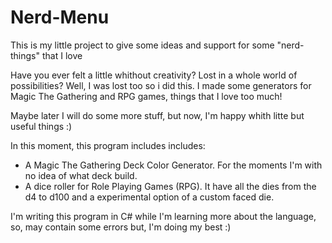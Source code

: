 # Nerd-Menu
This is my little project to give some ideas and support for some "nerd-things" that I love

Have you ever felt a little whithout creativity? Lost in a whole world of possibilities? Well, I was lost too so i did this.
I made some generators for Magic The Gathering and RPG games, things that I love too much!

Maybe later I will do some more stuff, but now, I'm happy whith litte but useful things :)

In this moment, this program includes includes:
- A Magic The Gathering Deck Color Generator. For the moments I'm with no idea of what deck build.
- A dice roller for Role Playing Games (RPG). It have all the dies from the d4 to d100 and a experimental option of a custom faced die.

I'm writing this program in C# while I'm learning more about the language, so, may contain some errors but, I'm doing my best :)
